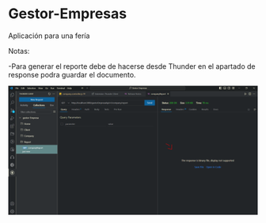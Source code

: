 # Gestor-Empresas
Aplicación para una fería

Notas:

-Para generar el reporte debe de hacerse desde Thunder en el apartado de response podra guardar el documento.

![alt text](image.png)
